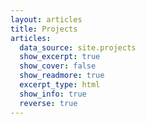 ```yaml
---
layout: articles
title: Projects
articles:
  data_source: site.projects
  show_excerpt: true
  show_cover: false
  show_readmore: true
  excerpt_type: html
  show_info: true
  reverse: true
---
```


<!-- 
  - show_excerpt: If true, shows a short excerpt of each project.
  - show_cover: If false, does not show the cover image of each project.
  - show_readmore: If true, includes a "Read More" link on each project.
  - excerpt_type: Defines the type of excerpt to be shown (html/plain text).
  - show_info: If true, displays additional information like author and date.
  - reverse: If true, the projects are displayed in reverse order (newest first).
-->